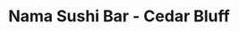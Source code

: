 ---
layout: place
title: "Nama Sushi Bar - Cedar Bluff"
permalink: /tennessee/knoxville/nama-sushi-bar-cedar-bluff.html
stateAbbr: TN
stateName: Tennessee
cityName: Knoxville
seo:
  name: "Nama Sushi Bar - Cedar Bluff"
  type: Restaurant
  links: null
description: "Nama Sushi Bar - Cedar Bluff serves delicious sushi in Knoxville, Tennessee. Try fresh Japanese dishes for a great dining experience. "
place_id: ChIJdfv4wGUlXIgRP7MvFe-c_iA
photos:
  - name: >-
      places/ChIJdfv4wGUlXIgRP7MvFe-c_iA/photos/AeeoHcLJxBl1oVpG12EKf1Ha6NCGg3CRZR7d5ganZB0ZtVL9j2J1nIeC_LB6ruwJ5IzWoNsSEf4wSIibf7hSa6vixDkVCHLOLN6GgOd_qwFSydZxRk1Rk0Kgz4A-LQ-VUxKPsHobs-aKqDTUazF9klREkfoeeWMWftAsiVb6UB9YokBA1gAJM4qgE79UGMNyqp2-QcZPL_JbYo_pRwLxEgT3RI4Z4aG2Z7J9if1P8UPGYA7l_QWocttXgcQdTCc90haDI5IucfdjdjSuQmm9zgQVl1q1XzezrmhQnladgEEW0HTi-tOWQmt-BFQ_3k8haU9_RfFrKpEz6HoRIzldoZZqwUkqvCOT_4GF_O9hUoBeKGLVzX0hgdTNe--9SChNY8MnOSLuM8bZyY0yn3jc6Rty3EXZkbmMQ5Wkn2GpKo4cVUNSMw
    widthPx: 3024
    heightPx: 4032
    authorAttributions:
      - displayName: RG HJR
        uri: https://maps.google.com/maps/contrib/106020392246757525215
        photoUri: >-
          https://lh3.googleusercontent.com/a/ACg8ocJADE4toktEHOh0YYWoHMijZLT0Bw-em_WPYQzAdIkljw2N_A=s100-p-k-no-mo
    flagContentUri: >-
      https://www.google.com/local/imagery/report/?cb_client=maps_api_places.places_api&image_key=!1e10!2sCIHM0ogKEICAgIDE7NvxRg&hl=en-US
    googleMapsUri: >-
      https://www.google.com/maps/place//data=!3m4!1e2!3m2!1sCIHM0ogKEICAgIDE7NvxRg!2e10!4m2!3m1!1s0x885c2565c0f8fb75:0x20fe9cef152fb33f
  - name: >-
      places/ChIJdfv4wGUlXIgRP7MvFe-c_iA/photos/AeeoHcIFUg_FXOgggn8FELkPydv-ShCdXc8aBI4__qkN4T9wiptZA6jdphH4uX7YA15L2NGsTy2bOgJb6-GpdDHNEOubVcTLLXOWzAVDTjmcZYrAJfhYNQ1E7qVS2OuZvKUYI_SgcO2anf-WAodeR0huQtwTa3MJiS2WWsN0o-x8J-KtZpPnHmE_4Za8N8PIvzvlEVzTKtVeG57Jf4LtaNF0pVnfByTOXdTsJ0JZvf9foQjuf9Bt1QdPNhP_KXuAgCju7BZQKMcH7_Xiiukc_gzFG4-esha7L2F14vXY_HXklc-Syg
    widthPx: 4800
    heightPx: 3200
    authorAttributions:
      - displayName: Nama Sushi Bar - Cedar Bluff
        uri: https://maps.google.com/maps/contrib/109700048189270580148
        photoUri: >-
          https://lh3.googleusercontent.com/a-/ALV-UjXXZXQmW9qeeo4gq-WpW8piYIDN1T1oEZiyajCItfZ82UwBAaU=s100-p-k-no-mo
    flagContentUri: >-
      https://www.google.com/local/imagery/report/?cb_client=maps_api_places.places_api&image_key=!1e10!2sAF1QipNr3sHPqNMCJCcznqqzGIgWDTdvRbiHMB7W8kZa&hl=en-US
    googleMapsUri: >-
      https://www.google.com/maps/place//data=!3m4!1e2!3m2!1sAF1QipNr3sHPqNMCJCcznqqzGIgWDTdvRbiHMB7W8kZa!2e10!4m2!3m1!1s0x885c2565c0f8fb75:0x20fe9cef152fb33f
  - name: >-
      places/ChIJdfv4wGUlXIgRP7MvFe-c_iA/photos/AeeoHcKUTsVpX6g3sM2fuPADySZEgH_vz3PEOcdUQwONwr1AWLePgcbnWL92phMu5BwV1Zk0vQ8W5_GXHUmZatY65bkZ42Xu0OvdawbzN7-dIwvZYdBOTYdPNtWZ5Q1Zt-fjkji-Qe6U0h66BlFmKswSvE2E_8tcpaiipsgzIXKxiCcAK2D-QHWFoNQBS8CQl8Y_YQF9lCkJhxg52qeQ-k5fJUknexedkvV0w3YwU-JpTCuvV7MAmJTcJ96MjHrMEa81QHxscAFhEfVHYLCMdhO9_cJFEFGern3sn2YX8FIjGwxDdZPt7PpF2lHtmqW48TW3urlCtwnl9Pwq87AFzT5CNrb1fLtpOsuMZiiQQt6EHv8hj2Iwcb5YPRArNyIbPjy5Hnf5WrmV7SPKfys8wFKLke_hLudc9yPcpSAvJnLpaasrW-pj
    widthPx: 4032
    heightPx: 2268
    authorAttributions:
      - displayName: Mike Carroll
        uri: https://maps.google.com/maps/contrib/112958022303071630891
        photoUri: >-
          https://lh3.googleusercontent.com/a-/ALV-UjUul_kWEsn28GSZAdH4ypuJBDZHSovXEYagjSocA2dVE3-BH6888g=s100-p-k-no-mo
    flagContentUri: >-
      https://www.google.com/local/imagery/report/?cb_client=maps_api_places.places_api&image_key=!1e10!2sCIHM0ogKEICAgMCI8cOsmwE&hl=en-US
    googleMapsUri: >-
      https://www.google.com/maps/place//data=!3m4!1e2!3m2!1sCIHM0ogKEICAgMCI8cOsmwE!2e10!4m2!3m1!1s0x885c2565c0f8fb75:0x20fe9cef152fb33f
  - name: >-
      places/ChIJdfv4wGUlXIgRP7MvFe-c_iA/photos/AeeoHcL5AwvN0YUbfI6aXDI2AZCdMCDRE_y0cMIjZghM3IJgX6_VI6d4blV_13hGS3KlQmR0AuQR-mQY8sQ_HvU3jtDF_pdAN0OFQeXEzGq_r8OFqzMeD0JhNEpWUm8nLUJxkWfKRjYI-DskaSiLmnlung7oxlhw_TURsezcUJrq0s5yjj8b3u1A34rUSEAO5pYdcEyn_3xAdi_zxnXQPMX4PjmFUl8K5URmtHI2KgKkWOR6ah10ntrnHHO3p1nw3Dozkufcn8TWN4rMkkVF8XI7GLfwMeKr-BSdmFelHdief0Xtfg
    widthPx: 720
    heightPx: 720
    authorAttributions:
      - displayName: Nama Sushi Bar - Cedar Bluff
        uri: https://maps.google.com/maps/contrib/108657795676513710932
        photoUri: >-
          https://lh3.googleusercontent.com/a-/ALV-UjXdwtVLJ5Zz6h3ZpoF9vrqQfOPwqxBxbVXvrkZEiD12XkxknsQ=s100-p-k-no-mo
    flagContentUri: >-
      https://www.google.com/local/imagery/report/?cb_client=maps_api_places.places_api&image_key=!1e10!2sAF1QipO6dwpdGxbBVct6tP8fH20YsgyDEqPut2V5P_jB&hl=en-US
    googleMapsUri: >-
      https://www.google.com/maps/place//data=!3m4!1e2!3m2!1sAF1QipO6dwpdGxbBVct6tP8fH20YsgyDEqPut2V5P_jB!2e10!4m2!3m1!1s0x885c2565c0f8fb75:0x20fe9cef152fb33f
  - name: >-
      places/ChIJdfv4wGUlXIgRP7MvFe-c_iA/photos/AeeoHcLM6GiguKXH-dDXOSJ-YAbd2FAQvYrnH23W6PHizqlE-y1RZDdHeoc89DHDxL7l7qUqWFmLNjOX2S2oFc1GDghuvl7yYwyYW-BuLn3mDMeDfAm9VkK_JQzAYOxhk6hogFhJJnDRyvw2Rz_D4KOA9TNMcxz43qkrbsYhexsIrN5HWuz5fBRYVdqpzzkqhbeR8aqMMg2SB9hOMe6ltYhanpdQYzwfj3fDD3vZTgNtJtTjxBpOkBOL774ayS3NLpOfWGIqIe7Vw_jKwzwasWZsQacCi4aiBs7ze9EGjYaR1qHPqFbpd3wD0cC9nx0UZSb8rX6ky04LAvyPfZDkQswjtvP98DuCd8FBYExF-IMvOLLUQc5CEYcnxhh0-MYeprH6EByj0zHj_jwcnT-TfM3F7wMPaFTxiHkz-Gy3tmwGlNqcMnxt
    widthPx: 4800
    heightPx: 2700
    authorAttributions:
      - displayName: Mike Carroll
        uri: https://maps.google.com/maps/contrib/112958022303071630891
        photoUri: >-
          https://lh3.googleusercontent.com/a-/ALV-UjUul_kWEsn28GSZAdH4ypuJBDZHSovXEYagjSocA2dVE3-BH6888g=s100-p-k-no-mo
    flagContentUri: >-
      https://www.google.com/local/imagery/report/?cb_client=maps_api_places.places_api&image_key=!1e10!2sCIHM0ogKEICAgMCI8cOsqwE&hl=en-US
    googleMapsUri: >-
      https://www.google.com/maps/place//data=!3m4!1e2!3m2!1sCIHM0ogKEICAgMCI8cOsqwE!2e10!4m2!3m1!1s0x885c2565c0f8fb75:0x20fe9cef152fb33f
  - name: >-
      places/ChIJdfv4wGUlXIgRP7MvFe-c_iA/photos/AeeoHcLwIItlMeGQTnGPmuebXCGY-SH0DCK8TRCXIMjvAop4omyPUEcWqBDJ_DZjXshXUTH5Tzvy6Alvv8Oxx4-9hiHdw7CgdfPEuuXzTMt3pNNCoq_s9zSCgMwI8LDgUDA0BphXTym0-RtUYqBaacqVHb_HlB8DQ_L-cKxhez2fhaAQKDWfGWaIvAuyAqHGggt3XDmVRIVtsd4_WRilR919mGI494JnI9hVSOOO-oX8mxamdFWLcj_OVXAYoxgJLQLr3BCfUAWCwuUy4eLTtBHWJVVzvoEIqQmsBbqvNeoZYNBeXA
    widthPx: 720
    heightPx: 720
    authorAttributions:
      - displayName: Nama Sushi Bar - Cedar Bluff
        uri: https://maps.google.com/maps/contrib/108657795676513710932
        photoUri: >-
          https://lh3.googleusercontent.com/a-/ALV-UjXdwtVLJ5Zz6h3ZpoF9vrqQfOPwqxBxbVXvrkZEiD12XkxknsQ=s100-p-k-no-mo
    flagContentUri: >-
      https://www.google.com/local/imagery/report/?cb_client=maps_api_places.places_api&image_key=!1e10!2sAF1QipO2K74Do_6u4c3RwqOvKGIfJJgZFm0yznxuvnIu&hl=en-US
    googleMapsUri: >-
      https://www.google.com/maps/place//data=!3m4!1e2!3m2!1sAF1QipO2K74Do_6u4c3RwqOvKGIfJJgZFm0yznxuvnIu!2e10!4m2!3m1!1s0x885c2565c0f8fb75:0x20fe9cef152fb33f
  - name: >-
      places/ChIJdfv4wGUlXIgRP7MvFe-c_iA/photos/AeeoHcKkHYmsU8Q40DYmjOph3kSTKfem8fQYyoEbVHAbcmCimu-7UNULZCDNjDiS7xOmgh1USdpZXp3HC_J9RSBvb2LtGdAB_aasTFZxGdLqfq2aRbQJMS7y7OQsoNRuxzgmRgJLl4ZrKy3B4DP91bnA6aO5aOIdKJtUHbtmYwRf1W0cWFbXPufQEJ6j330e3JE9zsiG2CzqnlDbq2v4SUX94xdH5asGSSbHYCb4yC5_Els_vFhQUzedyBE3by8ur0miHCYuKNMqFOJGu44XoQDU2Kud2ZrsIQ2KI8i5aMt6QRNypmkIqL-H1yhw29LO_700DzQGM4nCXt1OxXwfxS4LO1RZ-krzjLdvojVZWqXQmacnVuE30CAPU9j10POOGX9dTYls1xtxzrbdzGiSGznT6u1J6usLiQezB5MdkOoHlJ31wFY
    widthPx: 3024
    heightPx: 4032
    authorAttributions:
      - displayName: austin mitchell
        uri: https://maps.google.com/maps/contrib/100830643526226285598
        photoUri: >-
          https://lh3.googleusercontent.com/a-/ALV-UjXNI81Ed4tJWx4u5q9iDRQVLLqygxn1aPntQR1p_qfcWVij2sQ=s100-p-k-no-mo
    flagContentUri: >-
      https://www.google.com/local/imagery/report/?cb_client=maps_api_places.places_api&image_key=!1e10!2sCIHM0ogKEICAgID9wvqn2QE&hl=en-US
    googleMapsUri: >-
      https://www.google.com/maps/place//data=!3m4!1e2!3m2!1sCIHM0ogKEICAgID9wvqn2QE!2e10!4m2!3m1!1s0x885c2565c0f8fb75:0x20fe9cef152fb33f
  - name: >-
      places/ChIJdfv4wGUlXIgRP7MvFe-c_iA/photos/AeeoHcI2rI6walNdOYiWMXlUHcGU3l_qkJQXaTlB6-7Hy9YNu1SImVDaP3XCfNHDK-faORdtV1rFYMa4xG4SyB5sKw_7FCd8-Gk2GkYLiHHrRfXynWTYoMFyBUiyKEXp7cQr_Hx_GUBYBwLiKfzaWKsjcygo1e33wjjkDPNEdoxpf8ncJRfKD7iDBkJfboQfov1aNVNmOdE3QbOHUkAVbiq7NviqCepwg1vlJNVbbel7uIAtNIYKCU6P42EzszekGlwJs-6GpjjSa6jJvK1ik3ExVdpaacTzFDzXCHuK-irR7ltTIl3I_CXS-9W3fd8KKCCOERuFGkON2lwd-FvH3yiw70dyy5oOA_bdIyVCQu1x3mu9p6_aJSuyq3cXspQEXuJ3TZKwbqTGz0MY8z9pYoMSxMJ93mf5Py2iPq2HzemYLEoBd_n7fvQG_YAe22fRhioN
    widthPx: 4000
    heightPx: 1868
    authorAttributions:
      - displayName: Amy Bolan
        uri: https://maps.google.com/maps/contrib/117702779083424544481
        photoUri: >-
          https://lh3.googleusercontent.com/a-/ALV-UjXNWP3dv14rtpP89m65SgDWLXf8pg7fq1-0ac3ee11PP9CZ6F-x=s100-p-k-no-mo
    flagContentUri: >-
      https://www.google.com/local/imagery/report/?cb_client=maps_api_places.places_api&image_key=!1e10!2sCIABIhADyc5UVQ6xD2fC7xUADem6&hl=en-US
    googleMapsUri: >-
      https://www.google.com/maps/place//data=!3m4!1e2!3m2!1sCIABIhADyc5UVQ6xD2fC7xUADem6!2e10!4m2!3m1!1s0x885c2565c0f8fb75:0x20fe9cef152fb33f
  - name: >-
      places/ChIJdfv4wGUlXIgRP7MvFe-c_iA/photos/AeeoHcLnUHr2eexlrlBl_HnX5_KS5w35dTGYCyma7_esuWvSkwn54bnhcsmpZiSG-qaifEwclQWsXyVcDkEow6WdUPJte_8ViWd0xwT-e6r_GHbCaJqt9R7L0Mp-Qjp1m5R-Pn7SSkLOnQtmju9nPlT0iKqXLnVvFby6HXYiCii-G30OCw3RbjyKswwbbvhPZjBKW9dsueFP9QnEVuke-Q83PjFgC6y96-hMOAwhOoj_DhoszwpBO1Jq9zzaeqq0uE7oTLwobV9U8HXz2dw19CgbmvtJOh6wq_es868pzYXE1-oowoBzu3BVAed5KMCOv89YIFMpcfAibexUC1eJZEM71W2JrlBTNkY603o1l9WHsfhSxdzbzp6CGA5hrJBVZK3MLV36sCkq_7r5vXy4SouLMb95b4vApG2V8c7-sCTjmfDfXrAE
    widthPx: 3072
    heightPx: 4080
    authorAttributions:
      - displayName: michael kudela
        uri: https://maps.google.com/maps/contrib/103524175656303173966
        photoUri: >-
          https://lh3.googleusercontent.com/a-/ALV-UjXVPMffBibsdObus5-bItyUguxHRotHwWKMtHiPFoOAW_5TNiV6cg=s100-p-k-no-mo
    flagContentUri: >-
      https://www.google.com/local/imagery/report/?cb_client=maps_api_places.places_api&image_key=!1e10!2sCIHM0ogKEICAgIDJ_vKF6wE&hl=en-US
    googleMapsUri: >-
      https://www.google.com/maps/place//data=!3m4!1e2!3m2!1sCIHM0ogKEICAgIDJ_vKF6wE!2e10!4m2!3m1!1s0x885c2565c0f8fb75:0x20fe9cef152fb33f
  - name: >-
      places/ChIJdfv4wGUlXIgRP7MvFe-c_iA/photos/AeeoHcKAEqUrQHihwlw2u3sW2qQSJ5s2WoSb9xAt9ohCrHI5H0AMcpqtbnI-afdFZikKfcB5iUgASG1fnimORC1Wv2_xadcyk1LUUPhJ8H6FbauH1f-5BIa7nNyY3frxX_NtcLK6mMynomF2lKx-n3bGAlpe8FYTANj-OCdMlIN-aFDhye5_TTx60JaTaeNGd7ihZpt5teWxP5gS58MWhCBWpUHVWqUICw6ydgBkRb89SPLCwiiztNMfJlb-FybNxIoOlAP39uSiFfaWgaQ8F-dnofatC6ca-bYPPfuiqQ_K7SVitmfkn6mhKn-LIpPF-HHc8ysZgxG6S7tmlJBVT_wK8mq067BLDYhwOhpTm2fOWKTJQS-SXn3b4NFJDTvG5cqg1dS3nzcog03SRtcponFNT9BcmxXA2vjtz-T0w-rWZQA
    widthPx: 768
    heightPx: 1024
    authorAttributions:
      - displayName: Mike S
        uri: https://maps.google.com/maps/contrib/107881284332939170993
        photoUri: >-
          https://lh3.googleusercontent.com/a/ACg8ocIPdJdlhaOwv0KHGZAS4MyjsJ278qN1JUCsSXCKhJU0fq4KN3Fi=s100-p-k-no-mo
    flagContentUri: >-
      https://www.google.com/local/imagery/report/?cb_client=maps_api_places.places_api&image_key=!1e10!2sCIHM0ogKEICAgIDlosrPBg&hl=en-US
    googleMapsUri: >-
      https://www.google.com/maps/place//data=!3m4!1e2!3m2!1sCIHM0ogKEICAgIDlosrPBg!2e10!4m2!3m1!1s0x885c2565c0f8fb75:0x20fe9cef152fb33f
address: 260 N Peters Rd, Knoxville, TN 37923, USA
street: 260 N Peters Rd
city: Knoxville
state: TN
zip: '37923'
country: USA
neighborhood: null
latitude: '35.915698'
longitude: '-84.088150'
accessibility_options:
  wheelchairAccessibleParking: true
  wheelchairAccessibleEntrance: true
  wheelchairAccessibleRestroom: true
  wheelchairAccessibleSeating: true
business_status: OPERATIONAL
name: Nama Sushi Bar - Cedar Bluff
google_maps_links:
  directionsUri: >-
    https://www.google.com/maps/dir//''/data=!4m7!4m6!1m1!4e2!1m2!1m1!1s0x885c2565c0f8fb75:0x20fe9cef152fb33f!3e0
  placeUri: https://maps.google.com/?cid=2377510203964764991
  writeAReviewUri: >-
    https://www.google.com/maps/place//data=!4m3!3m2!1s0x885c2565c0f8fb75:0x20fe9cef152fb33f!12e1
  reviewsUri: >-
    https://www.google.com/maps/place//data=!4m4!3m3!1s0x885c2565c0f8fb75:0x20fe9cef152fb33f!9m1!1b1
  photosUri: >-
    https://www.google.com/maps/place//data=!4m3!3m2!1s0x885c2565c0f8fb75:0x20fe9cef152fb33f!10e5
primary_type: Sushi Restaurant
opening_hours:
  regular: null
  current: null
secondary_opening_hours:
  regular:
    weekdayDescriptions: null
    type: null
  current:
    weekdayDescriptions: null
    type: null
phone: null
price_level: null
price_range: null
rating: null
rating_count: 0
website: null
reviews: null
parking_options: null
payment_options: null
allow_dogs: null
curbside_pickup: null
delivery: null
dine_in: null
good_for_children: null
good_for_groups: null
good_for_sports: null
live_music: null
menu_for_children: null
outdoor_seating: null
reservable: null
restroom: null
serves_beer: null
serves_breakfast: null
serves_brunch: null
serves_cocktails: null
serves_coffee: null
serves_dinner: null
serves_dessert: null
serves_lunch: null
serves_vegetarian_food: null
serves_wine: null
takeout: null
summary: null

---
